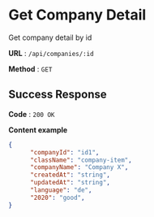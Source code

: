 # Get Company Detail

Get company detail by id

**URL** : `/api/companies/:id`

**Method** : `GET`


## Success Response

**Code** : `200 OK`

**Content example**

```json
{
      "companyId": "id1",
      "className": "company-item",
      "companyName": "Company X",
      "createdAt": "string",
      "updatedAt": "string",
      "language": "de",
      "2020": "good",
}
```